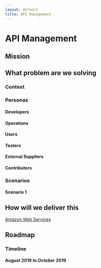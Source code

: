 ```yaml
---
layout: default
title: API Management
---
```


# API Management

## Mission

## What problem are we solving

### Context

### Personas

#### Developers
#### Operations
#### Users
#### Testers
#### External Suppliers
#### Contributors

### Scenarios

#### Scenario 1

## How will we deliver this
[Amazon Web Services](../../cloud/aws/amazon-web-services)

## Roadmap

### Timeline

#### August 2019 to October 2019
